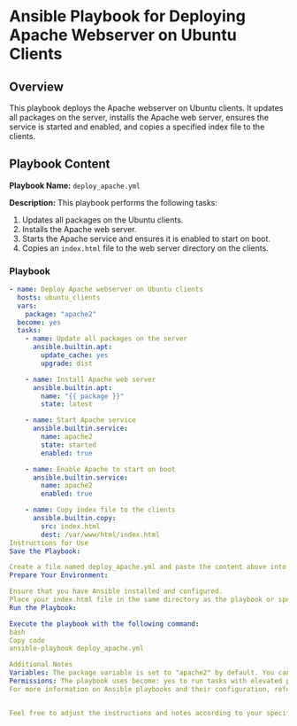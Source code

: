 # Ansible Playbook for Deploying Apache Webserver on Ubuntu Clients

## Overview

This playbook deploys the Apache webserver on Ubuntu clients. It updates all packages on the server, installs the Apache web server, ensures the service is started and enabled, and copies a specified index file to the clients.

## Playbook Content

**Playbook Name:** `deploy_apache.yml`

**Description:** This playbook performs the following tasks:
1. Updates all packages on the Ubuntu clients.
2. Installs the Apache web server.
3. Starts the Apache service and ensures it is enabled to start on boot.
4. Copies an `index.html` file to the web server directory on the clients.

### Playbook

```yaml
- name: Deploy Apache webserver on Ubuntu clients
  hosts: ubuntu_clients
  vars:
    package: "apache2"
  become: yes
  tasks:
    - name: Update all packages on the server
      ansible.builtin.apt:
        update_cache: yes
        upgrade: dist

    - name: Install Apache web server
      ansible.builtin.apt:
        name: "{{ package }}"
        state: latest

    - name: Start Apache service
      ansible.builtin.service:
        name: apache2
        state: started
        enabled: true

    - name: Enable Apache to start on boot
      ansible.builtin.service:
        name: apache2
        enabled: true

    - name: Copy index file to the clients
      ansible.builtin.copy:
        src: index.html
        dest: /var/www/html/index.html
Instructions for Use
Save the Playbook:

Create a file named deploy_apache.yml and paste the content above into it.
Prepare Your Environment:

Ensure that you have Ansible installed and configured.
Place your index.html file in the same directory as the playbook or specify the correct path.
Run the Playbook:

Execute the playbook with the following command:
bash
Copy code
ansible-playbook deploy_apache.yml

Additional Notes
Variables: The package variable is set to "apache2" by default. You can change this value to install a different package if needed.
Permissions: The playbook uses become: yes to run tasks with elevated privileges. Ensure that the Ansible user has the necessary sudo permissions on the target hosts.
For more information on Ansible playbooks and their configuration, refer to the Ansible Documentation.


Feel free to adjust the instructions and notes according to your specific needs or environment.
